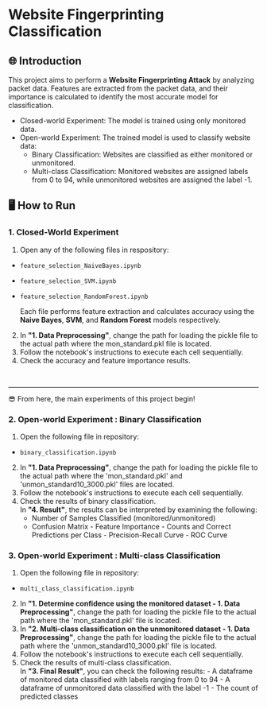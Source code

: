 # Website Fingerprinting Classification

## 🌐 Introduction

This project aims to perform a **Website Fingerprinting Attack** by analyzing packet data. Features are extracted from the packet data, and their importance is calculated to identify the most accurate model for classification.

- Closed-world Experiment: The model is trained using only monitored data.
- Open-world Experiment: The trained model is used to classify website data:
  - Binary Classification: Websites are classified as either monitored or unmonitored.
  - Multi-class Classification: Monitored websites are assigned labels from 0 to 94, while unmonitored websites are assigned the label -1.

## 🖥️ How to Run

### 1. Closed-World Experiment

1. Open any of the following files in respository:

- `feature_selection_NaiveBayes.ipynb`
- `feature_selection_SVM.ipynb`
- `feature_selection_RandomForest.ipynb`

  Each file performs feature extraction and calculates accuracy using the **Naive Bayes**, **SVM**, and **Random Forest** models respectively.

2. In **"1. Data Preprocessing"**, change the path for loading the pickle file to the actual path where the mon_standard.pkl file is located.
3. Follow the notebook's instructions to execute each cell sequentially.
4. Check the accuracy and feature importance results.

<br>

---

😎 From here, the main experiments of this project begin!

### 2. Open-world Experiment : Binary Classification

1. Open the following file in repository:

- `binary_classification.ipynb`

2. In **"1. Data Preprocessing"**, change the path for loading the pickle file to the actual path where the 'mon_standard.pkl' and 'unmon_standard10_3000.pkl' files are located.
3. Follow the notebook's instructions to execute each cell sequentially.
4. Check the results of binary classification.  
   In **"4. Result"**, the results can be interpreted by examining the following:
   - Number of Samples Classified (monitored/unmonitored)
   - Confusion Matrix - Feature Importance - Counts and Correct Predictions per Class - Precision-Recall Curve - ROC Curve

### 3. Open-world Experiment : Multi-class Classification

1. Open the following file in repository:

- `multi_class_classification.ipynb`

2. In **"1. Determine confidence using the monitored dataset - 1. Data Preprocessing"**, change the path for loading the pickle file to the actual path where the 'mon_standard.pkl' file is located.
3. In **"2. Multi-class classification on the unmonitored dataset - 1. Data Preprocessing"**, change the path for loading the pickle file to the actual path where the 'unmon_standard10_3000.pkl' file is located.
4. Follow the notebook's instructions to execute each cell sequentially.
5. Check the results of multi-class classification.  
   In **"3. Final Result"**, you can check the following results: - A dataframe of monitored data classified with labels ranging from 0 to 94 - A dataframe of unmonitored data classified with the label -1 - The count of predicted classes

